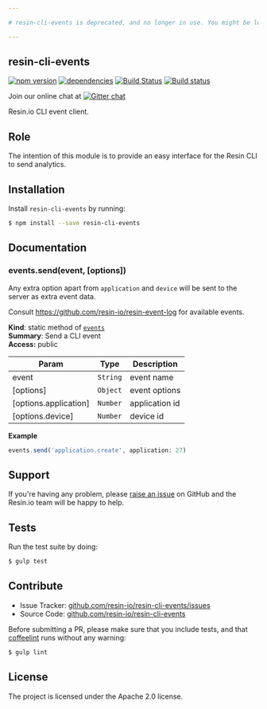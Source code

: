 ```yaml
---

# resin-cli-events is deprecated, and no longer in use. You might be looking for [resin-analytics](https://github.com/resin-io-modules/resin-analytics).

---
```


resin-cli-events
----------------

[![npm version](https://badge.fury.io/js/resin-cli-events.svg)](http://badge.fury.io/js/resin-cli-events)
[![dependencies](https://david-dm.org/resin-io/resin-cli-events.png)](https://david-dm.org/resin-io/resin-cli-events.png)
[![Build Status](https://travis-ci.org/resin-io/resin-cli-events.svg?branch=master)](https://travis-ci.org/resin-io/resin-cli-events)
[![Build status](https://ci.appveyor.com/api/projects/status/0txhcryylwxqq4e7?svg=true)](https://ci.appveyor.com/project/resin-io/resin-cli-events)

Join our online chat at [![Gitter chat](https://badges.gitter.im/resin-io/chat.png)](https://gitter.im/resin-io/chat)

Resin.io CLI event client.

Role
----

The intention of this module is to provide an easy interface for the Resin CLI to send analytics.

Installation
------------

Install `resin-cli-events` by running:

```sh
$ npm install --save resin-cli-events
```

Documentation
-------------

<a name="module_events.send"></a>
### events.send(event, [options])
Any extra option apart from `application` and `device` will be sent to the server as extra event data.

Consult https://github.com/resin-io/resin-event-log for available events.

**Kind**: static method of <code>[events](#module_events)</code>  
**Summary**: Send a CLI event  
**Access:** public  

| Param | Type | Description |
| --- | --- | --- |
| event | <code>String</code> | event name |
| [options] | <code>Object</code> | event options |
| [options.application] | <code>Number</code> | application id |
| [options.device] | <code>Number</code> | device id |

**Example**  
```js
events.send('application.create', application: 27)
```

Support
-------

If you're having any problem, please [raise an issue](https://github.com/resin-io/resin-cli-events/issues/new) on GitHub and the Resin.io team will be happy to help.

Tests
-----

Run the test suite by doing:

```sh
$ gulp test
```

Contribute
----------

- Issue Tracker: [github.com/resin-io/resin-cli-events/issues](https://github.com/resin-io/resin-cli-events/issues)
- Source Code: [github.com/resin-io/resin-cli-events](https://github.com/resin-io/resin-cli-events)

Before submitting a PR, please make sure that you include tests, and that [coffeelint](http://www.coffeelint.org/) runs without any warning:

```sh
$ gulp lint
```

License
-------

The project is licensed under the Apache 2.0 license.
